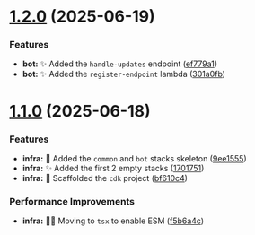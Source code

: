 # [1.2.0](https://github.com/Zweer/manga-mailer/compare/v1.1.0...v1.2.0) (2025-06-19)


### Features

* **bot:** :sparkles: Added the `handle-updates` endpoint ([ef779a1](https://github.com/Zweer/manga-mailer/commit/ef779a1d3ca882a018ab35c8d875ed1bfe89d1a4))
* **bot:** :sparkles: Added the `register-endpoint` lambda ([301a0fb](https://github.com/Zweer/manga-mailer/commit/301a0fb7e215218bfe6cdeca54b930d3135ecd0d))

# [1.1.0](https://github.com/Zweer/manga-mailer/compare/v1.0.0...v1.1.0) (2025-06-18)


### Features

* **infra:** :bricks: Added the `common` and `bot` stacks skeleton ([9ee1555](https://github.com/Zweer/manga-mailer/commit/9ee15555ba04fd292739686550ce64d2edd073e9))
* **infra:** :sparkles: Added the first 2 empty stacks ([1701751](https://github.com/Zweer/manga-mailer/commit/170175128733011c753c3ecfc56bf571d4f02f15))
* **infra:** :tada: Scaffolded the `cdk` project ([bf610c4](https://github.com/Zweer/manga-mailer/commit/bf610c451bf99ba423123d43192281f2841b465c))


### Performance Improvements

* **infra:** :technologist: Moving to `tsx` to enable ESM ([f5b6a4c](https://github.com/Zweer/manga-mailer/commit/f5b6a4cbc933dd1944468ad1bd1e196abad0d3b4))
